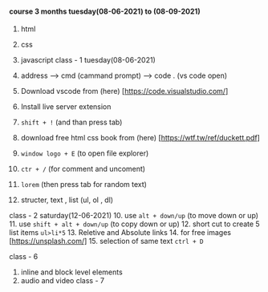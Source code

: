 #### course 3 months tuesday(08-06-2021) to (08-09-2021)
1. html
2. css
3. javascript
class - 1 tuesday(08-06-2021)

1. address --> cmd (cammand prompt) --> code . (vs code open)
2. Download vscode from (here) [https://code.visualstudio.com/]
3. Install live server extension
4. `shift + !` (and than press tab)
5. download free html css book from (here) [https://wtf.tw/ref/duckett.pdf]
6. `window logo + E` (to open file explorer)
7. `ctr + /` (for comment and uncoment)
8. `lorem` (then press tab for random text)
9. structer, text , list (ul, ol , dl)


class - 2 saturday(12-06-2021)
10. use `alt + down/up` (to move down or up)
11. use `shift + alt + down/up` (to copy down or up)
12. short cut to create 5 list items `ul>li*5`
13. Reletive and Absolute links
14. for free images [https://unsplash.com/]
15. selection of same text `ctrl + D`

class - 6
1. inline and block level elements
2. audio and video
class - 7